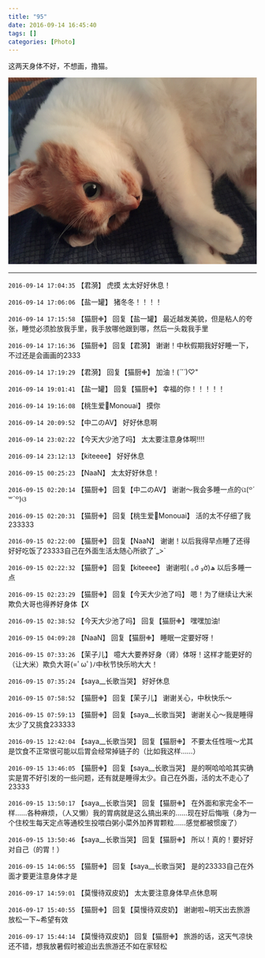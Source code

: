 ```yaml
---
title: "95"
date: 2016-09-14 16:45:40
tags: []
categories: [Photo]
---
```


<p>这两天身体不好，不想画，撸猫。</p>

![](https://raw.githubusercontent.com/alicewish/meowchain247/master/img_cVZNdzJtQk9JV2RGcHJDaVM1NklmZTdudXRLWklsVWZPZEhDUURhTVBNWVpTODdPTk5CdEtRPT0.jpg)

---

`2016-09-14 17:04:35` 【君漪】 虎摸 太太好好休息！

`2016-09-14 17:06:06` 【盐一罐】 猪冬冬！！！！

`2016-09-14 17:15:58` 【猫厨✙】 回复【盐一罐】 最近越发美貌，但是粘人的夸张，睡觉必须脸放我手里，我手放哪他跟到哪，然后一头栽我手里

`2016-09-14 17:16:36` 【猫厨✙】 回复【君漪】 谢谢！中秋假期我好好睡一下，不过还是会画画的2333

`2016-09-14 17:19:29` 【君漪】 回复【猫厨✙】 加油！(*´˘`*)♡"

`2016-09-14 19:01:41` 【盐一罐】 回复【猫厨✙】 幸福的你！！！！！

`2016-09-14 19:16:08` 【桃生爱🍑Monouai】 摸你

`2016-09-14 20:09:52` 【中二のAV】 好好休息啊

`2016-09-14 23:02:22` 【今天大少池了吗】 太太要注意身体啊!!!!

`2016-09-14 23:12:13` 【kiteeee】 好好休息

`2016-09-15 00:25:23` 【NaaN】 太太好好休息！

`2016-09-15 02:20:14` 【猫厨✙】 回复【中二のAV】 谢谢～我会多睡一点的ପ(꒪ˊ꒳ˋ꒪)ଓ

`2016-09-15 02:20:31` 【猫厨✙】 回复【桃生爱🍑Monouai】 活的太不仔细了我233333

`2016-09-15 02:22:00` 【猫厨✙】 回复【NaaN】 谢谢！以后我得早点睡了还得好好吃饭了23333自己在外面生活太随心所欲了´\_>`

`2016-09-15 02:22:32` 【猫厨✙】 回复【kiteeee】 谢谢啦( ｡ớ ₃ờ)ھ 以后多睡一点

`2016-09-15 02:23:29` 【猫厨✙】 回复【今天大少池了吗】 嗯！为了继续让大米欺负大哥也得养好身体【X

`2016-09-15 02:38:52` 【今天大少池了吗】 回复【猫厨✙】 嘿嘿加油!

`2016-09-15 04:09:28` 【NaaN】 回复【猫厨✙】 睡眠一定要好呀！

`2016-09-15 07:33:26` 【茉子儿】 噫大大要养好身（肾）体呀！这样才能更好的（让大米）欺负大哥(=ﾟωﾟ)ﾉ中秋节快乐哟大大！

`2016-09-15 07:35:24` 【saya\_\_长歌当哭】 好好休息

`2016-09-15 07:58:52` 【猫厨✙】 回复【茉子儿】 谢谢关心，中秋快乐～

`2016-09-15 07:59:13` 【猫厨✙】 回复【saya\_\_长歌当哭】 谢谢关心～我是睡得太少了又挑食233333

`2016-09-15 12:42:04` 【saya\_\_长歌当哭】 回复【猫厨✙】 不要太任性哦～尤其是饮食不正常很可能以后胃会经常掉链子的（比如我这样……）

`2016-09-15 13:46:05` 【猫厨✙】 回复【saya\_\_长歌当哭】 是的啊哈哈哈其实确实是胃不好引发的一些问题，还有就是睡得太少。自己在外面，活的太不走心了23333

`2016-09-15 13:50:17` 【saya\_\_长歌当哭】 回复【猫厨✙】 在外面和家完全不一样……各种麻烦，（人又懒）我的胃病就是这么搞出来的……现在好后悔哦（身为一个住校生每天定点等通校生投喂白粥小菜外加养胃颗粒……感觉都被惯废了）

`2016-09-15 13:50:46` 【saya\_\_长歌当哭】 回复【猫厨✙】 所以！真的！要好好对自己（的胃！）

`2016-09-15 14:06:55` 【猫厨✙】 回复【saya\_\_长歌当哭】 是的23333自己在外面才要更注意身体才是

`2016-09-17 14:59:01` 【莫慢待双皮奶】 太太要注意身体早点休息啊

`2016-09-17 15:40:55` 【猫厨✙】 回复【莫慢待双皮奶】 谢谢啦~明天出去旅游放松一下~希望有效

`2016-09-17 15:44:14` 【莫慢待双皮奶】 回复【猫厨✙】 旅游的话，这天气凉快还不错，想我放暑假时被迫出去旅游还不如在家轻松
